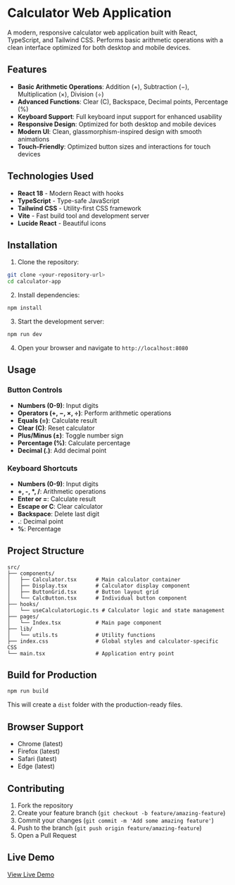 
# Calculator Web Application

A modern, responsive calculator web application built with React, TypeScript, and Tailwind CSS. Performs basic arithmetic operations with a clean interface optimized for both desktop and mobile devices.

## Features

- **Basic Arithmetic Operations**: Addition (+), Subtraction (−), Multiplication (×), Division (÷)
- **Advanced Functions**: Clear (C), Backspace, Decimal points, Percentage (%)
- **Keyboard Support**: Full keyboard input support for enhanced usability
- **Responsive Design**: Optimized for both desktop and mobile devices
- **Modern UI**: Clean, glassmorphism-inspired design with smooth animations
- **Touch-Friendly**: Optimized button sizes and interactions for touch devices

## Technologies Used

- **React 18** - Modern React with hooks
- **TypeScript** - Type-safe JavaScript
- **Tailwind CSS** - Utility-first CSS framework
- **Vite** - Fast build tool and development server
- **Lucide React** - Beautiful icons

## Installation

1. Clone the repository:
```bash
git clone <your-repository-url>
cd calculator-app
```

2. Install dependencies:
```bash
npm install
```

3. Start the development server:
```bash
npm run dev
```

4. Open your browser and navigate to `http://localhost:8080`

## Usage

### Button Controls
- **Numbers (0-9)**: Input digits
- **Operators (+, −, ×, ÷)**: Perform arithmetic operations
- **Equals (=)**: Calculate result
- **Clear (C)**: Reset calculator
- **Plus/Minus (±)**: Toggle number sign
- **Percentage (%)**: Calculate percentage
- **Decimal (.)**: Add decimal point

### Keyboard Shortcuts
- **Numbers (0-9)**: Input digits
- **+, -, *, /**: Arithmetic operations
- **Enter or =**: Calculate result
- **Escape or C**: Clear calculator
- **Backspace**: Delete last digit
- **.**: Decimal point
- **%**: Percentage

## Project Structure

```
src/
├── components/
│   ├── Calculator.tsx      # Main calculator container
│   ├── Display.tsx         # Calculator display component
│   ├── ButtonGrid.tsx      # Button layout grid
│   └── CalcButton.tsx      # Individual button component
├── hooks/
│   └── useCalculatorLogic.ts # Calculator logic and state management
├── pages/
│   └── Index.tsx           # Main page component
├── lib/
│   └── utils.ts            # Utility functions
├── index.css               # Global styles and calculator-specific CSS
└── main.tsx                # Application entry point
```

## Build for Production

```bash
npm run build
```

This will create a `dist` folder with the production-ready files.

## Browser Support

- Chrome (latest)
- Firefox (latest)
- Safari (latest)
- Edge (latest)

## Contributing

1. Fork the repository
2. Create your feature branch (`git checkout -b feature/amazing-feature`)
3. Commit your changes (`git commit -m 'Add some amazing feature'`)
4. Push to the branch (`git push origin feature/amazing-feature`)
5. Open a Pull Request


## Live Demo

[View Live Demo](https://your-calculator-app.lovable.app)


